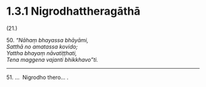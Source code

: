 

# 1.3.1 Nigrodhattheragāthā




(21.)

50\. _“Nāhaṃ bhayassa bhāyāmi,_  
_Satthā no amatassa kovido;_  
_Yattha bhayaṃ nāvatiṭṭhati,_  
_Tena maggena vajanti bhikkhavo”ti._  


---

51\. …  Nigrodho thero… .





